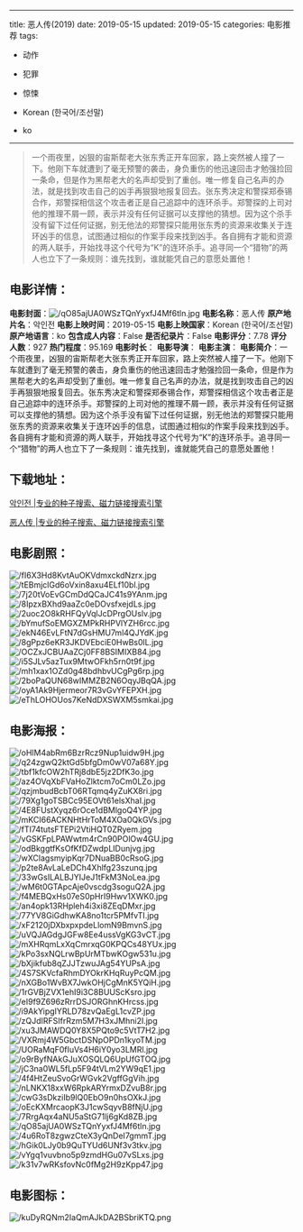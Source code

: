 
---
title: 恶人传(2019)
date: 2019-05-15
updated: 2019-05-15
categories: 电影推荐
tags:
- 动作
- 犯罪
- 惊悚

- Korean (한국어/조선말)
- ko
---


> 一个雨夜里，凶狠的宙斯帮老大张东秀正开车回家，路上突然被人撞了一下。他刚下车就遭到了毫无预警的袭击，身负重伤的他迅速回击才勉强捡回一条命，但是作为黑帮老大的名声却受到了重创。唯一修复自己名声的办法，就是找到攻击自己的凶手再狠狠地报复回去。张东秀决定和警探郑泰锡合作，郑警探相信这个攻击者正是自己追踪中的连环杀手。郑警探的上司对他的推理不屑一顾，表示并没有任何证据可以支撑他的猜想。因为这个杀手没有留下过任何证据，别无他法的郑警探只能用张东秀的资源来收集关于连环凶手的信息，试图通过相似的作案手段来找到凶手。各自拥有才能和资源的两人联手，开始找寻这个代号为“K”的连环杀手。追寻同一个“猎物”的两人也立下了一条规则：谁先找到，谁就能凭自己的意愿处置他！

## **电影详情**：

**电影封面**：<img src="https://image.tmdb.org/t/p/w200/qO85ajUA0WSzTQnYyxfJ4Mf6tln.jpg" alt="/qO85ajUA0WSzTQnYyxfJ4Mf6tln.jpg" title="/qO85ajUA0WSzTQnYyxfJ4Mf6tln.jpg">
**电影名称**：恶人传
**原产地片名**：악인전
**电影上映时间**：2019-05-15
**电影上映国家**：Korean (한국어/조선말)
**原产地语言**：ko
**包含成人内容**：False
**是否纪录片**：False
**电影评分**：7.78
**评分人数**：927
**热门程度**：95.169
**电影时长**：
**电影导演**：
**电影主演**：
**电影简介**：一个雨夜里，凶狠的宙斯帮老大张东秀正开车回家，路上突然被人撞了一下。他刚下车就遭到了毫无预警的袭击，身负重伤的他迅速回击才勉强捡回一条命，但是作为黑帮老大的名声却受到了重创。唯一修复自己名声的办法，就是找到攻击自己的凶手再狠狠地报复回去。张东秀决定和警探郑泰锡合作，郑警探相信这个攻击者正是自己追踪中的连环杀手。郑警探的上司对他的推理不屑一顾，表示并没有任何证据可以支撑他的猜想。因为这个杀手没有留下过任何证据，别无他法的郑警探只能用张东秀的资源来收集关于连环凶手的信息，试图通过相似的作案手段来找到凶手。各自拥有才能和资源的两人联手，开始找寻这个代号为“K”的连环杀手。追寻同一个“猎物”的两人也立下了一条规则：谁先找到，谁就能凭自己的意愿处置他！

## **下载地址**：
[악인전 |专业的种子搜索、磁力链接搜索引擎](https://movie.amd794.com:2083/?search=%EC%95%85%EC%9D%B8%EC%A0%84&ordering=&mode=match_phrase&page_size=10&page=1)

[恶人传 |专业的种子搜索、磁力链接搜索引擎](https://movie.amd794.com:2083/?search=%E6%81%B6%E4%BA%BA%E4%BC%A0&ordering=&mode=match_phrase&page_size=10&page=1)
 

## **电影剧照**：
<img src="https://image.tmdb.org/t/p/original/fI6X3Hd8KvtAuOKVdmxckdNzrx.jpg" alt="/fI6X3Hd8KvtAuOKVdmxckdNzrx.jpg" title="/fI6X3Hd8KvtAuOKVdmxckdNzrx.jpg"><img src="https://image.tmdb.org/t/p/original/tEBmjclGd6oVxin8axu4ELf10bl.jpg" alt="/tEBmjclGd6oVxin8axu4ELf10bl.jpg" title="/tEBmjclGd6oVxin8axu4ELf10bl.jpg"><img src="https://image.tmdb.org/t/p/original/7j20tVoEvGCmDdQCaJC41s9YAnm.jpg" alt="/7j20tVoEvGCmDdQCaJC41s9YAnm.jpg" title="/7j20tVoEvGCmDdQCaJC41s9YAnm.jpg"><img src="https://image.tmdb.org/t/p/original/8IpzxBXhd9aaZc0eDOvsfxejdLs.jpg" alt="/8IpzxBXhd9aaZc0eDOvsfxejdLs.jpg" title="/8IpzxBXhd9aaZc0eDOvsfxejdLs.jpg"><img src="https://image.tmdb.org/t/p/original/2uoc2O8kRHFQyVqlJcDPrgOUslv.jpg" alt="/2uoc2O8kRHFQyVqlJcDPrgOUslv.jpg" title="/2uoc2O8kRHFQyVqlJcDPrgOUslv.jpg"><img src="https://image.tmdb.org/t/p/original/bYmufSoEMGXZMPkRHPVlYZH6rcc.jpg" alt="/bYmufSoEMGXZMPkRHPVlYZH6rcc.jpg" title="/bYmufSoEMGXZMPkRHPVlYZH6rcc.jpg"><img src="https://image.tmdb.org/t/p/original/ekN46EvLFtN7dGsHMU7ml4QJYdK.jpg" alt="/ekN46EvLFtN7dGsHMU7ml4QJYdK.jpg" title="/ekN46EvLFtN7dGsHMU7ml4QJYdK.jpg"><img src="https://image.tmdb.org/t/p/original/8gPpz6eKR3JKDVEbciE0HwBs0lL.jpg" alt="/8gPpz6eKR3JKDVEbciE0HwBs0lL.jpg" title="/8gPpz6eKR3JKDVEbciE0HwBs0lL.jpg"><img src="https://image.tmdb.org/t/p/original/OCZxJCBUAaZCj0FF8BSIMIXB84.jpg" alt="/OCZxJCBUAaZCj0FF8BSIMIXB84.jpg" title="/OCZxJCBUAaZCj0FF8BSIMIXB84.jpg"><img src="https://image.tmdb.org/t/p/original/i5SJLv5azTux9MtwOFkh5rn0t9f.jpg" alt="/i5SJLv5azTux9MtwOFkh5rn0t9f.jpg" title="/i5SJLv5azTux9MtwOFkh5rn0t9f.jpg"><img src="https://image.tmdb.org/t/p/original/mh1xax1OZd0g48bdhbvUCgPg6rp.jpg" alt="/mh1xax1OZd0g48bdhbvUCgPg6rp.jpg" title="/mh1xax1OZd0g48bdhbvUCgPg6rp.jpg"><img src="https://image.tmdb.org/t/p/original/2boPaQUN68wIMMZB2N6OqyJBqQA.jpg" alt="/2boPaQUN68wIMMZB2N6OqyJBqQA.jpg" title="/2boPaQUN68wIMMZB2N6OqyJBqQA.jpg"><img src="https://image.tmdb.org/t/p/original/oyA1Ak9Hjermeor7R3vGvYFEPXH.jpg" alt="/oyA1Ak9Hjermeor7R3vGvYFEPXH.jpg" title="/oyA1Ak9Hjermeor7R3vGvYFEPXH.jpg"><img src="https://image.tmdb.org/t/p/original/eThLOHOUos7KeNdDXSWXM5smkai.jpg" alt="/eThLOHOUos7KeNdDXSWXM5smkai.jpg" title="/eThLOHOUos7KeNdDXSWXM5smkai.jpg">

## **电影海报**：
<img src="https://image.tmdb.org/t/p/original/oHlM4abRm6BzrRcz9Nup1uidw9H.jpg" alt="/oHlM4abRm6BzrRcz9Nup1uidw9H.jpg" title="/oHlM4abRm6BzrRcz9Nup1uidw9H.jpg"><img src="https://image.tmdb.org/t/p/original/q24zgwQ2ktGd5bfgDm0wV07a68Y.jpg" alt="/q24zgwQ2ktGd5bfgDm0wV07a68Y.jpg" title="/q24zgwQ2ktGd5bfgDm0wV07a68Y.jpg"><img src="https://image.tmdb.org/t/p/original/tbf1kfcOW2hTRj8dbE5jz2DfK3o.jpg" alt="/tbf1kfcOW2hTRj8dbE5jz2DfK3o.jpg" title="/tbf1kfcOW2hTRj8dbE5jz2DfK3o.jpg"><img src="https://image.tmdb.org/t/p/original/az4OVqXbFVaHoZlktcm7oCm0LZo.jpg" alt="/az4OVqXbFVaHoZlktcm7oCm0LZo.jpg" title="/az4OVqXbFVaHoZlktcm7oCm0LZo.jpg"><img src="https://image.tmdb.org/t/p/original/qzjmbudBcbT06RTqmq4yZuKX8ri.jpg" alt="/qzjmbudBcbT06RTqmq4yZuKX8ri.jpg" title="/qzjmbudBcbT06RTqmq4yZuKX8ri.jpg"><img src="https://image.tmdb.org/t/p/original/79Xg1goTSBCc95EOVt61elsXhaI.jpg" alt="/79Xg1goTSBCc95EOVt61elsXhaI.jpg" title="/79Xg1goTSBCc95EOVt61elsXhaI.jpg"><img src="https://image.tmdb.org/t/p/original/4E8FUstXyqz6rOce1dBMlgoQ4YP.jpg" alt="/4E8FUstXyqz6rOce1dBMlgoQ4YP.jpg" title="/4E8FUstXyqz6rOce1dBMlgoQ4YP.jpg"><img src="https://image.tmdb.org/t/p/original/mKCI66ACKNHtHrToM4XOa0QkGVs.jpg" alt="/mKCI66ACKNHtHrToM4XOa0QkGVs.jpg" title="/mKCI66ACKNHtHrToM4XOa0QkGVs.jpg"><img src="https://image.tmdb.org/t/p/original/fTI74tutsFTEPi2VtiHQT0ZRyem.jpg" alt="/fTI74tutsFTEPi2VtiHQT0ZRyem.jpg" title="/fTI74tutsFTEPi2VtiHQT0ZRyem.jpg"><img src="https://image.tmdb.org/t/p/original/vGSKFpLPAWwtm4rCn90POlOw4GU.jpg" alt="/vGSKFpLPAWwtm4rCn90POlOw4GU.jpg" title="/vGSKFpLPAWwtm4rCn90POlOw4GU.jpg"><img src="https://image.tmdb.org/t/p/original/odBkggtfKsOfKfDZwdpLIDunjvg.jpg" alt="/odBkggtfKsOfKfDZwdpLIDunjvg.jpg" title="/odBkggtfKsOfKfDZwdpLIDunjvg.jpg"><img src="https://image.tmdb.org/t/p/original/wXClagsmyipKqr7DNuaBB0cRsoG.jpg" alt="/wXClagsmyipKqr7DNuaBB0cRsoG.jpg" title="/wXClagsmyipKqr7DNuaBB0cRsoG.jpg"><img src="https://image.tmdb.org/t/p/original/p2te8AvLaLeDCh4Xhlfg23szunq.jpg" alt="/p2te8AvLaLeDCh4Xhlfg23szunq.jpg" title="/p2te8AvLaLeDCh4Xhlfg23szunq.jpg"><img src="https://image.tmdb.org/t/p/original/33wGsILALBJYIJeJ1tFkM3NoLea.jpg" alt="/33wGsILALBJYIJeJ1tFkM3NoLea.jpg" title="/33wGsILALBJYIJeJ1tFkM3NoLea.jpg"><img src="https://image.tmdb.org/t/p/original/wM6t0GTApcAje0vscdg3soguQ2A.jpg" alt="/wM6t0GTApcAje0vscdg3soguQ2A.jpg" title="/wM6t0GTApcAje0vscdg3soguQ2A.jpg"><img src="https://image.tmdb.org/t/p/original/f4MEBQxHs07eS0pHrI9Hwv1XWK0.jpg" alt="/f4MEBQxHs07eS0pHrI9Hwv1XWK0.jpg" title="/f4MEBQxHs07eS0pHrI9Hwv1XWK0.jpg"><img src="https://image.tmdb.org/t/p/original/an4opk13RHpleh4i3xi8ZEqDMxr.jpg" alt="/an4opk13RHpleh4i3xi8ZEqDMxr.jpg" title="/an4opk13RHpleh4i3xi8ZEqDMxr.jpg"><img src="https://image.tmdb.org/t/p/original/77YV8GiGdhwKA8no1tcr5PMfvTI.jpg" alt="/77YV8GiGdhwKA8no1tcr5PMfvTI.jpg" title="/77YV8GiGdhwKA8no1tcr5PMfvTI.jpg"><img src="https://image.tmdb.org/t/p/original/xF2120jDXbxpxpdeLlomN9BmvnS.jpg" alt="/xF2120jDXbxpxpdeLlomN9BmvnS.jpg" title="/xF2120jDXbxpxpdeLlomN9BmvnS.jpg"><img src="https://image.tmdb.org/t/p/original/uVQJAGdgJGFw8Ee4ussVgKG3vCT.jpg" alt="/uVQJAGdgJGFw8Ee4ussVgKG3vCT.jpg" title="/uVQJAGdgJGFw8Ee4ussVgKG3vCT.jpg"><img src="https://image.tmdb.org/t/p/original/mXHRqmLxXqCmrxqG0KPQCs48YUx.jpg" alt="/mXHRqmLxXqCmrxqG0KPQCs48YUx.jpg" title="/mXHRqmLxXqCmrxqG0KPQCs48YUx.jpg"><img src="https://image.tmdb.org/t/p/original/kPo3sxNQLrwBpUrMTbwKOgw531u.jpg" alt="/kPo3sxNQLrwBpUrMTbwKOgw531u.jpg" title="/kPo3sxNQLrwBpUrMTbwKOgw531u.jpg"><img src="https://image.tmdb.org/t/p/original/bXjikfub8qZJJTzwuJAg54YUPsA.jpg" alt="/bXjikfub8qZJJTzwuJAg54YUPsA.jpg" title="/bXjikfub8qZJJTzwuJAg54YUPsA.jpg"><img src="https://image.tmdb.org/t/p/original/4S7SKVcfaRhmDYOkrKHqRuyPcQM.jpg" alt="/4S7SKVcfaRhmDYOkrKHqRuyPcQM.jpg" title="/4S7SKVcfaRhmDYOkrKHqRuyPcQM.jpg"><img src="https://image.tmdb.org/t/p/original/nXGBo1WvBX7JwkOHjCgMnK5YQiH.jpg" alt="/nXGBo1WvBX7JwkOHjCgMnK5YQiH.jpg" title="/nXGBo1WvBX7JwkOHjCgMnK5YQiH.jpg"><img src="https://image.tmdb.org/t/p/original/1rGVBjZVX1ehI9i3C8BUUScKsro.jpg" alt="/1rGVBjZVX1ehI9i3C8BUUScKsro.jpg" title="/1rGVBjZVX1ehI9i3C8BUUScKsro.jpg"><img src="https://image.tmdb.org/t/p/original/eI9f9Z696zRrrDSJORGhnKHrcss.jpg" alt="/eI9f9Z696zRrrDSJORGhnKHrcss.jpg" title="/eI9f9Z696zRrrDSJORGhnKHrcss.jpg"><img src="https://image.tmdb.org/t/p/original/i9AkYipgIYRLD78zvQaEgL1cvZP.jpg" alt="/i9AkYipgIYRLD78zvQaEgL1cvZP.jpg" title="/i9AkYipgIYRLD78zvQaEgL1cvZP.jpg"><img src="https://image.tmdb.org/t/p/original/zQJdIRFSIfrRzm5M7H3xJMhni2I.jpg" alt="/zQJdIRFSIfrRzm5M7H3xJMhni2I.jpg" title="/zQJdIRFSIfrRzm5M7H3xJMhni2I.jpg"><img src="https://image.tmdb.org/t/p/original/xu3JMAWDQ0Y8X5PQto9c5VtT7H2.jpg" alt="/xu3JMAWDQ0Y8X5PQto9c5VtT7H2.jpg" title="/xu3JMAWDQ0Y8X5PQto9c5VtT7H2.jpg"><img src="https://image.tmdb.org/t/p/original/VXRmj4W5GbctDSNpOPDn1kyoTM.jpg" alt="/VXRmj4W5GbctDSNpOPDn1kyoTM.jpg" title="/VXRmj4W5GbctDSNpOPDn1kyoTM.jpg"><img src="https://image.tmdb.org/t/p/original/UORaMqF0fIuVs4H6iY0yo3LMRl.jpg" alt="/UORaMqF0fIuVs4H6iY0yo3LMRl.jpg" title="/UORaMqF0fIuVs4H6iY0yo3LMRl.jpg"><img src="https://image.tmdb.org/t/p/original/o9rByfNAkGJuXOSQLQ6UpUfGTOQ.jpg" alt="/o9rByfNAkGJuXOSQLQ6UpUfGTOQ.jpg" title="/o9rByfNAkGJuXOSQLQ6UpUfGTOQ.jpg"><img src="https://image.tmdb.org/t/p/original/jC3na0WL5fLp5F94tVLm2YW9qE1.jpg" alt="/jC3na0WL5fLp5F94tVLm2YW9qE1.jpg" title="/jC3na0WL5fLp5F94tVLm2YW9qE1.jpg"><img src="https://image.tmdb.org/t/p/original/4f4HtZeuSvoGrWGvk2VgffGgVih.jpg" alt="/4f4HtZeuSvoGrWGvk2VgffGgVih.jpg" title="/4f4HtZeuSvoGrWGvk2VgffGgVih.jpg"><img src="https://image.tmdb.org/t/p/original/nLNKX18xxW6RpkARYrmxDZvuB8r.jpg" alt="/nLNKX18xxW6RpkARYrmxDZvuB8r.jpg" title="/nLNKX18xxW6RpkARYrmxDZvuB8r.jpg"><img src="https://image.tmdb.org/t/p/original/cwG3sDkziIb9lQ0EbO9n0hsOXkJ.jpg" alt="/cwG3sDkziIb9lQ0EbO9n0hsOXkJ.jpg" title="/cwG3sDkziIb9lQ0EbO9n0hsOXkJ.jpg"><img src="https://image.tmdb.org/t/p/original/oEcKXMrcaopK3J1cwSqyvB8fNjU.jpg" alt="/oEcKXMrcaopK3J1cwSqyvB8fNjU.jpg" title="/oEcKXMrcaopK3J1cwSqyvB8fNjU.jpg"><img src="https://image.tmdb.org/t/p/original/7RrgAqx4aNU5aStG71lj6gKd8ZB.jpg" alt="/7RrgAqx4aNU5aStG71lj6gKd8ZB.jpg" title="/7RrgAqx4aNU5aStG71lj6gKd8ZB.jpg"><img src="https://image.tmdb.org/t/p/original/qO85ajUA0WSzTQnYyxfJ4Mf6tln.jpg" alt="/qO85ajUA0WSzTQnYyxfJ4Mf6tln.jpg" title="/qO85ajUA0WSzTQnYyxfJ4Mf6tln.jpg"><img src="https://image.tmdb.org/t/p/original/4u6RoT8zgwzCteX3yQnDeI7gmmT.jpg" alt="/4u6RoT8zgwzCteX3yQnDeI7gmmT.jpg" title="/4u6RoT8zgwzCteX3yQnDeI7gmmT.jpg"><img src="https://image.tmdb.org/t/p/original/hGik0LJy0b9QuTYUd6UNf3v3tkv.jpg" alt="/hGik0LJy0b9QuTYUd6UNf3v3tkv.jpg" title="/hGik0LJy0b9QuTYUd6UNf3v3tkv.jpg"><img src="https://image.tmdb.org/t/p/original/vYgq1vuvbno5p9zmdHGu07vSLxs.jpg" alt="/vYgq1vuvbno5p9zmdHGu07vSLxs.jpg" title="/vYgq1vuvbno5p9zmdHGu07vSLxs.jpg"><img src="https://image.tmdb.org/t/p/original/k31v7wRKsfovNc0fMg2H9zKpp47.jpg" alt="/k31v7wRKsfovNc0fMg2H9zKpp47.jpg" title="/k31v7wRKsfovNc0fMg2H9zKpp47.jpg">

## **电影图标**：
<img src="https://image.tmdb.org/t/p/original/kuDyRQNm2IaQmAJkDA2BSbriKTQ.png" alt="/kuDyRQNm2IaQmAJkDA2BSbriKTQ.png" title="/kuDyRQNm2IaQmAJkDA2BSbriKTQ.png">
